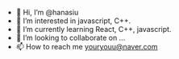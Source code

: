 - 👋 Hi, I’m @hanasiu
- 👀 I’m interested in javascript, C++.
- 🌱 I’m currently learning React, C++, javascript.
- 💞️ I’m looking to collaborate on ...
- 📫 How to reach me youryouu@naver.com

